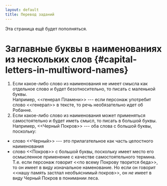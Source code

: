 ```yaml
---
layout: default
title: Перевод заданий
---
```


Эта страница ещё будет пополняться.

# Заглавные буквы в наименованиях из нескольких слов {#capital-letters-in-multiword-names}
1. Если какое-либо слово из наименования не имеет смысла как отдельное слово и будет безотносительно, то писать с маленькой буквы.\
  Например, <<генерал Пламени>> --- если персонаж употребит слово <<генерал>> в тексте, то речь необязательно идет об Робанне.
2. Если какое-либо слово из наименования может применяться самостоятельно и будет иметь смысл, то писать в большой буквы.\
  Например, <<Черный Покров>> --- оба слова с большой буквы, поскольку:
  * слово <<Черный>> --- это прилагательное как часть целостного наименования
  * слово <<Покров>> с большой буквы, поскольку имеет место его осмысленное применение с качестве самостоятельного термина. Т.е. если персонаж говорит <<по всему Покрову творится беда>>, то он имеет в виду изначальное наменование. Но если он говорит <<нашу память застлал необъяснимый покров>>, он _не_ имеет в виду Черный Покров в понимании леса.